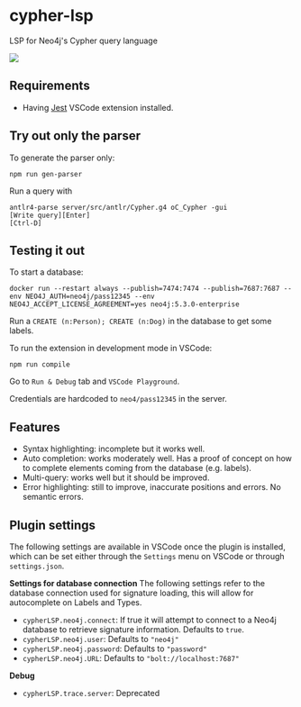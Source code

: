 # cypher-lsp

LSP for Neo4j's Cypher query language

![](./auto-completion.gif)

## Requirements

- Having [Jest](https://marketplace.visualstudio.com/items?itemName=Orta.vscode-jest) VSCode extension installed.

## Try out only the parser

To generate the parser only:

```
npm run gen-parser
```

Run a query with

```
antlr4-parse server/src/antlr/Cypher.g4 oC_Cypher -gui
[Write query][Enter]
[Ctrl-D]
```

## Testing it out

To start a database:

```
docker run --restart always --publish=7474:7474 --publish=7687:7687 --env NEO4J_AUTH=neo4j/pass12345 --env NEO4J_ACCEPT_LICENSE_AGREEMENT=yes neo4j:5.3.0-enterprise
```

Run a `CREATE (n:Person); CREATE (n:Dog)` in the database to get some labels.

To run the extension in development mode in VSCode:

```
npm run compile
```

Go to `Run & Debug` tab and `VSCode Playground`.

Credentials are hardcoded to `neo4/pass12345` in the server.

## Features

- Syntax highlighting: incomplete but it works well.
- Auto completion: works moderately well. Has a proof of concept on how to complete elements coming from the database (e.g. labels).
- Multi-query: works well but it should be improved.
- Error highlighting: still to improve, inaccurate positions and errors. No semantic errors.

## Plugin settings

The following settings are available in VSCode once the plugin is installed, which can be set either through the `Settings` menu on VSCode or through `settings.json`.

**Settings for database connection**
The following settings refer to the database connection used for signature loading, this will allow for autocomplete on Labels and Types.

- `cypherLSP.neo4j.connect`: If true it will attempt to connect to a Neo4j database to retrieve signature information. Defaults to `true`.
- `cypherLSP.neo4j.user`: Defaults to `"neo4j"`
- `cypherLSP.neo4j.password`: Defaults to `"password"`
- `cypherLSP.neo4j.URL`: Defaults to `"bolt://localhost:7687"`

**Debug**

- `cypherLSP.trace.server`: Deprecated
